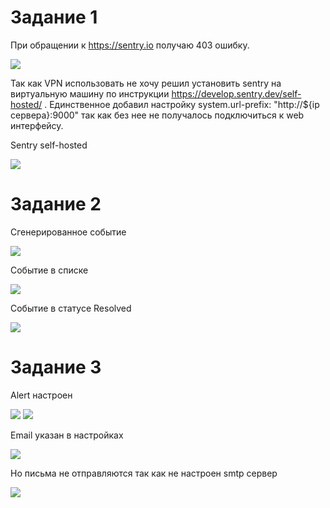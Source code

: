 # Задание 1

При обращении к https://sentry.io получаю 403 ошибку. 

<image src="task-1-1.png">

Так как VPN использовать не хочу решил установить sentry на виртуальную машину по инструкции https://develop.sentry.dev/self-hosted/ .
Единственное добавил настройку system.url-prefix: "http://${ip сервера}:9000" так как без нее не получалось подключиться к web интерфейсу.

Sentry self-hosted

<image src="task-1-2.png">


# Задание 2

Сгенерированное событие

<image src="task-2-1.png">

Событие в списке

<image src="task-2-2.png">

Событие в статусе Resolved

<image src="task-2-3.png">


# Задание 3

Alert настроен

<image src="task-3-1.png">

<image src="task-3-2.png">

Email указан в настройках

<image src="task-3-3.png">

Но письма не отправляются так как не настроен smtp сервер

<image src="task-3-4.png">